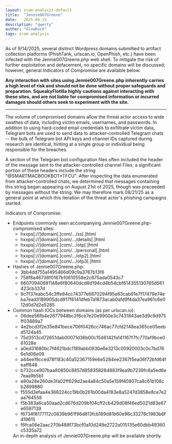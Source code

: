 ```yaml
---
layout: scam-analysis-default
title:  "Jennie007Greene"
date:   2025-09-15
description: "qwerty"
author: "GlowDuck"
tags: scam-analysis
---
```


As of 9/14/2025, several distinct Wordpress domains submitted to artifact collection platforms (PhishTank, urlscan.io, OpenPhish, etc.) have been infected with the Jennie007Greene.php web shell. To mitigate the risk of further exploitation and defacement, no specific domains will be discussed; however, general Indicators of Compromise are available below.

**Any interaction with sites using Jennie007Greene.php inherently carries a high level of risk and should not be done without proper safeguards and preparation. SqueakyFlotilla highly cautions against interacting with these sites, and are not liable for compromised information or incurred damages should others seek to experiment with the site.**
<hr />

The volume of compromised domains allow the threat actor access to wide swathes of data, including victim emails, usernames, and passwords. In addition to using hard-coded email credentials to exfiltrate victim data, Telegram bots are used to send data to attacker-controlled Telegram chats -- the bulk of Telegram bot API keys and channel IDs captured during research are identical, hinting at a single group or individual being responsible for the breaches.

A section of the Telegram bot configuration files often included the header of the message sent to the attacker-controlled channel Files; a significant portion of these headers include the string "@SMARTMACBOOKBOT*TFCU". After inspecting the data enumerated from attacker-controlled chats, we determined that messages containing this string began appearing on August 21st of 2025, though was preceeded by messages without the string. We may therefore mark 08/21/25 as a general point at which this iteration of the threat actor's phishing campaigns started.

Indicators of Compromise:
<ul>
    <li> Endpoints commonly seen accompanying Jennie007Greene.php-compromised sites:
        <ul>
            <li>hxxps[://]domain[.]com/.../ss[.]html</li>
            <li>hxxps[://]domain[.]com/.../details[.]html</li>
            <li>hxxps[://]domain[.]com/.../otp[.]html</li>
            <li>hxxps[://]domain[.]com/.../personal[.]html</li>
            <li>hxxps[://]domain[.]com/.../otp2[.]html</li>
            <li>hxxps[://]domain[.]com/.../otp3[.]html</li>
        </ul>
    <li> Hashes of Jennie007Greene.php:
        <ul>
            <li>3bb4dd755a1495466d09c9a3767b13f6</li>
            <li>758f8a46738f0167b10610558e2c675ada0543c7</li>
            <li>66070940681148e6f80640dcd8d194cd4b54cbf614355130765d561423cb337d</li>
            <li>9c7f37eabc54c3ffe84cc74377e6870294f95e83cab91e7f17479e74eba7ead3189905dcd917f6141dfeb7a1873acab0afd9f4da37ea961c6e012d0d7d2e5285</li>
        </ul>
    </li>
    <li> Common hash IOCs between domains (as per urlscan.io):
        <ul>
            <li>06dee56fb4e2677948bc2f6ce7e20e9900e3c7431843ae3d9c9d975ff03889a7</li>
            <li>4e2bcd3f2e35e841bece706f0426cc746ac77cfd2148ea365ce05eebd5124a45</li>
            <li>75d3513cd72651dab00071d36b00c1546142fa141167f7fc770af9bce061028e</li>
            <li>a0ed31680bc7f4621bdc1189abb0930e6e3213c00920003c0c7bd766e1d06e09</li>
            <li>a44ee19cced78f183c40a52367159e6e5284ee2367f5ea06f72bfd64feaff848</li>
            <li>b732cce907baa80850c8857d858358284883f9ea9b7239fc6a5ed6e7eaa9b5b1</li>
            <li>e80a28e260de3fa02ff629d2ae4a84c50a5e159f40807ca8c61b108cb2899880</li>
            <li>f555d3efaa4e368224cc19b0b261b00da4183e8a5247d3858e8ce7e2aa764558</li>
            <li>f5b383a6ca50aad2cd676d209b104cff2cb429d08f46ed5021d83e67e6597139</li>
            <li>f6734f8177112c0839b961f96d813fcb189d81b60e96c33278c1983b6f419615</li>
            <li>f6fca06e2aac270b488f73bcf0a10d249e2722a015135e60dbb49360c5335a72</li>
        </ul>
    </li>
An in-depth analysis of Jennie007Greene.php will be available shortly.
